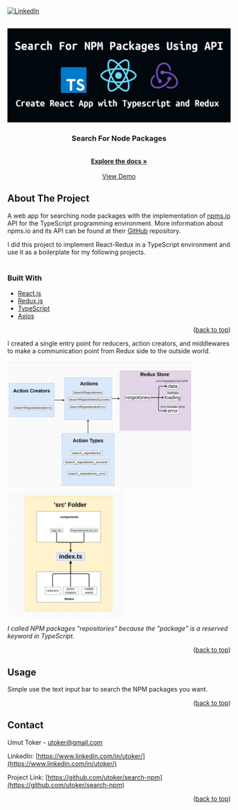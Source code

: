 <div id="top"></div>

<!-- [![MIT License][license-shield]][license-url] -->

[![LinkedIn][linkedin-shield]](https://www.linkedin.com/in/utoker/)

<!-- PROJECT LOGO -->
<br />
<div align="center">
  <a href="https://github.com/utoker/search-npm">
    <img src="src/images/logo.png" alt="Logo">
  </a>

<h3 align="center">Search For Node Packages </h3>
    <br />
    <a href="https://github.com/utoker/search-npm/tree/main/src"><strong>Explore the docs »</strong></a>
    <br />
    <br />
    <a href="https://search-npm.vercel.app/">View Demo</a>
</div>

## About The Project

A web app for searching node packages with the implementation of [npms.io](https://npms.io/) API for the TypeScript programming environment. More information about npms.io and its API can be found at their [GitHub](https://github.com/npms-io) repository.

I did this project to implement React-Redux in a TypeScript environment and use it as a boilerplate for my following projects.
<br />
<br />

### Built With

- [React.js](https://reactjs.org/)
- [Redux.js](https://redux.js.org/)
- [TypeScript](https://www.typescriptlang.org/)
- [Axios](https://axios-http.com/)
<p align="right">(<a href="#top">back to top</a>)</p>
<p>
I created a single entry point for reducers, action creators, and middlewares to make a communication point from Redux side to the outside world.
<p/>
<div> 
<img src="src/images/screenshot.png" alt="diagram" width='420' heigh='262' > 
<img src="src/images/screenshot2.png" alt="diagram2" width='262' heigh='262'>

_I called NPM packages "repositories" because the "package" is a reserved keyword in TypeScript._

<div/>

<!-- [![Product Name Screen Shot][product-screenshot]](https://example.com)-->

<p align="right">(<a href="#top">back to top</a>)</p>

<!-- GETTING STARTED -->

## Usage

Simple use the text input bar to search the NPM packages you want.

<p align="right">(<a href="#top">back to top</a>)</p>

## Contact

Umut Toker - utoker@gmail.com

LinkedIn: [https://www.linkedin.com/in/utoker/](https://www.linkedin.com/in/utoker/)

Project Link: [https://github.com/utoker/search-npm](https://github.com/utoker/search-npm)

<p align="right">(<a href="#top">back to top</a>)</p>

<!-- MARKDOWN LINKS & IMAGES -->
<!-- https://www.markdownguide.org/basic-syntax/#reference-style-links -->

[stars-shield]: https://img.shields.io/github/stars/github_username/repo_name.svg?style=for-the-badge
[stars-url]: https://github.com/github_username/repo_name/stargazers
[issues-shield]: https://img.shields.io/github/issues/github_username/repo_name.svg?style=for-the-badge
[issues-url]: https://github.com/github_username/repo_name/issues
[license-shield]: https://img.shields.io/github/license/github_username/repo_name.svg?style=for-the-badge
[license-url]: https://github.com/github_username/repo_name/blob/master/LICENSE.txt
[linkedin-shield]: https://img.shields.io/badge/-LinkedIn-black.svg?style=for-the-badge&logo=linkedin&colorB=555
[linkedin-url]: https://linkedin.com/in/linkedin_username
[product-screenshot]: images/screenshot.png
